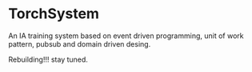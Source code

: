 # TorchSystem
An IA training system based on event driven programming, unit of work pattern, pubsub and domain driven desing.

Rebuilding!!! stay tuned.